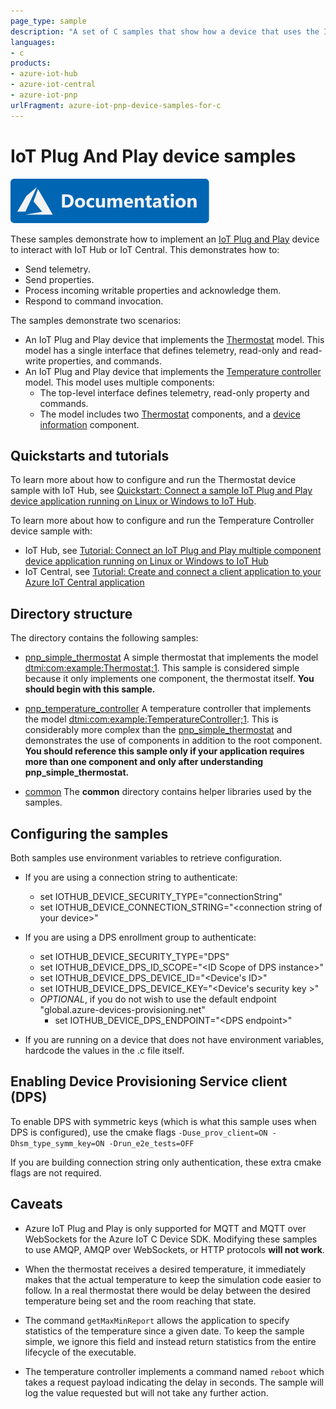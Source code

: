 ```yaml
---
page_type: sample
description: "A set of C samples that show how a device that uses the IoT Plug and Play conventions interacts with either IoT Hub or IoT Central."
languages:
- c
products:
- azure-iot-hub
- azure-iot-central
- azure-iot-pnp
urlFragment: azure-iot-pnp-device-samples-for-c
---
```


# IoT Plug And Play device samples

[![Documentation](../../../doc/media/docs-link-buttons/azure-documentation.svg)](https://docs.microsoft.com/azure/iot-develop/)

These samples demonstrate how to implement an [IoT Plug and Play](https://aka.ms/iotpnp) device to interact with IoT Hub or IoT Central.  This demonstrates how to:

- Send telemetry.
- Send properties.
- Process incoming writable properties and acknowledge them.
- Respond to command invocation.

The samples demonstrate two scenarios:

- An IoT Plug and Play device that implements the [Thermostat](https://devicemodels.azure.com/dtmi/com/example/thermostat-1.json) model.
This model has a single interface that defines telemetry, read-only and read-write properties, and commands.
- An IoT Plug and Play device that implements the [Temperature controller](https://devicemodels.azure.com/dtmi/com/example/temperaturecontroller-1.json) model. This model uses multiple components:
  - The top-level interface defines telemetry, read-only property and commands.
  - The model includes two [Thermostat](https://devicemodels.azure.com/dtmi/com/example/thermostat-1.json) components, and a [device information](https://devicemodels.azure.com/dtmi/azure/devicemanagement/deviceinformation-1.json) component.

## Quickstarts and tutorials

To learn more about how to configure and run the Thermostat device sample with IoT Hub, see [Quickstart: Connect a sample IoT Plug and Play device application running on Linux or Windows to IoT Hub](https://docs.microsoft.com/azure/iot-pnp/quickstart-connect-device?pivots=programming-language-c).

To learn more about how to configure and run the Temperature Controller device sample with:

- IoT Hub, see [Tutorial: Connect an IoT Plug and Play multiple component device application running on Linux or Windows to IoT Hub](https://docs.microsoft.com/azure/iot-pnp/tutorial-multiple-components?pivots=programming-language-c)
- IoT Central, see [Tutorial: Create and connect a client application to your Azure IoT Central application](https://docs.microsoft.com/azure/iot-central/core/tutorial-connect-device?pivots=programming-language-c)

## Directory structure

The directory contains the following samples:

* [pnp_simple_thermostat](./pnp_simple_thermostat) A simple thermostat that implements the model [dtmi:com:example:Thermostat;1](https://devicemodels.azure.com/dtmi/com/example/thermostat-1.json).  This sample is considered simple because it only implements one component, the thermostat itself.  **You should begin with this sample.**

* [pnp_temperature_controller](./pnp_temperature_controller) A temperature controller that implements the model [dtmi:com:example:TemperatureController;1](https://devicemodels.azure.com/dtmi/com/example/temperaturecontroller-1.json).  This is considerably more complex than the [pnp_simple_thermostat](./pnp_simple_thermostat) and demonstrates the use of components in addition to the root component.  **You should reference this sample only if your application requires more than one component and only after understanding pnp_simple_thermostat.**

* [common](./common) The **common** directory contains helper libraries used by the samples.

## Configuring the samples

Both samples use environment variables to retrieve configuration.  

* If you are using a connection string to authenticate:
  * set IOTHUB_DEVICE_SECURITY_TYPE="connectionString"
  * set IOTHUB_DEVICE_CONNECTION_STRING="\<connection string of your device\>"

* If you are using a DPS enrollment group to authenticate:
  * set IOTHUB_DEVICE_SECURITY_TYPE="DPS"
  * set IOTHUB_DEVICE_DPS_ID_SCOPE="\<ID Scope of DPS instance\>"
  * set IOTHUB_DEVICE_DPS_DEVICE_ID="\<Device's ID\>"
  * set IOTHUB_DEVICE_DPS_DEVICE_KEY="\<Device's security key \>"
  * *OPTIONAL*, if you do not wish to use the default endpoint "global.azure-devices-provisioning.net"
    * set IOTHUB_DEVICE_DPS_ENDPOINT="\<DPS endpoint\>"

* If you are running on a device that does not have environment variables, hardcode the values in the .c file itself.

## Enabling Device Provisioning Service client (DPS)

To enable DPS with symmetric keys (which is what this sample uses when DPS is configured), use the cmake flags `-Duse_prov_client=ON -Dhsm_type_symm_key=ON -Drun_e2e_tests=OFF `

If you are building connection string only authentication, these extra cmake flags are not required.

## Caveats

* Azure IoT Plug and Play is only supported for MQTT and MQTT over WebSockets for the Azure IoT C Device SDK.  Modifying these samples to use AMQP, AMQP over WebSockets, or HTTP protocols **will not work**.

* When the thermostat receives a desired temperature, it immediately makes that the actual temperature to keep the simulation code easier to follow.  In a real thermostat there would be delay between the desired temperature being set and the room reaching that state.

* The command `getMaxMinReport` allows the application to specify statistics of the temperature since a given date.  To keep the sample simple, we ignore this field and instead return statistics from the entire lifecycle of the executable.

* The temperature controller implements a command named `reboot` which takes a request payload indicating the delay in seconds.  The sample will log the value requested but will not take any further action.
 
